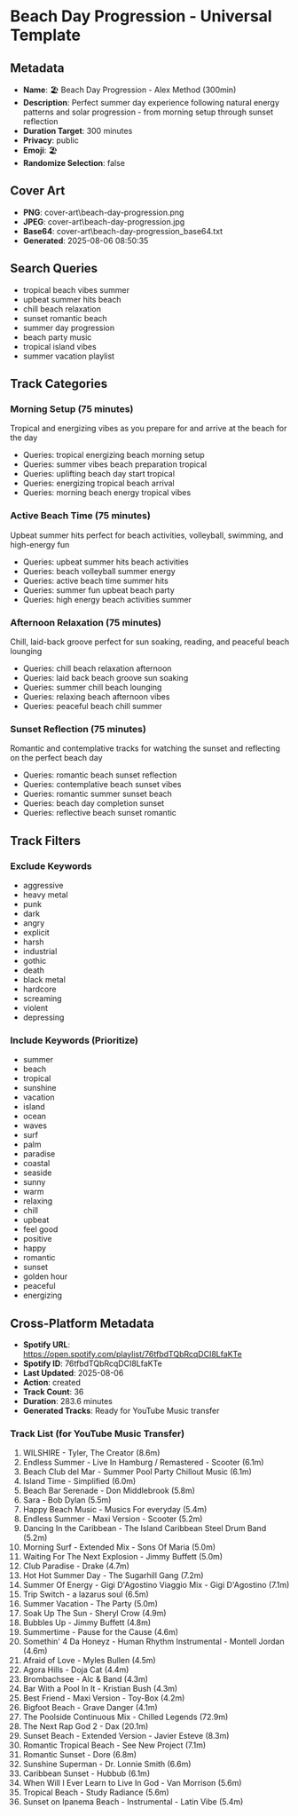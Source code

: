 # Beach Day Progression - Universal Template

## Metadata

- **Name**: 🏖️ Beach Day Progression - Alex Method (300min)
- **Description**: Perfect summer day experience following natural energy patterns and solar progression - from morning setup through sunset reflection
- **Duration Target**: 300 minutes
- **Privacy**: public
- **Emoji**: 🏖️
- **Randomize Selection**: false


## Cover Art
- **PNG**: cover-art\beach-day-progression.png
- **JPEG**: cover-art\beach-day-progression.jpg
- **Base64**: cover-art\beach-day-progression_base64.txt
- **Generated**: 2025-08-06 08:50:35

## Search Queries
- tropical beach vibes summer
- upbeat summer hits beach
- chill beach relaxation
- sunset romantic beach
- summer day progression
- beach party music
- tropical island vibes
- summer vacation playlist

## Track Categories

### Morning Setup (75 minutes)
Tropical and energizing vibes as you prepare for and arrive at the beach for the day
- Queries: tropical energizing beach morning setup
- Queries: summer vibes beach preparation tropical
- Queries: uplifting beach day start tropical
- Queries: energizing tropical beach arrival
- Queries: morning beach energy tropical vibes

### Active Beach Time (75 minutes)
Upbeat summer hits perfect for beach activities, volleyball, swimming, and high-energy fun
- Queries: upbeat summer hits beach activities
- Queries: beach volleyball summer energy
- Queries: active beach time summer hits
- Queries: summer fun upbeat beach party
- Queries: high energy beach activities summer

### Afternoon Relaxation (75 minutes)
Chill, laid-back groove perfect for sun soaking, reading, and peaceful beach lounging
- Queries: chill beach relaxation afternoon
- Queries: laid back beach groove sun soaking
- Queries: summer chill beach lounging
- Queries: relaxing beach afternoon vibes
- Queries: peaceful beach chill summer

### Sunset Reflection (75 minutes)
Romantic and contemplative tracks for watching the sunset and reflecting on the perfect beach day
- Queries: romantic beach sunset reflection
- Queries: contemplative beach sunset vibes
- Queries: romantic summer sunset beach
- Queries: beach day completion sunset
- Queries: reflective beach sunset romantic

## Track Filters

### Exclude Keywords
- aggressive
- heavy metal
- punk
- dark
- angry
- explicit
- harsh
- industrial
- gothic
- death
- black metal
- hardcore
- screaming
- violent
- depressing

### Include Keywords (Prioritize)
- summer
- beach
- tropical
- sunshine
- vacation
- island
- ocean
- waves
- surf
- palm
- paradise
- coastal
- seaside
- sunny
- warm
- relaxing
- chill
- upbeat
- feel good
- positive
- happy
- romantic
- sunset
- golden hour
- peaceful
- energizing


## Cross-Platform Metadata
- **Spotify URL**: https://open.spotify.com/playlist/76tfbdTQbRcqDCI8LfaKTe
- **Spotify ID**: 76tfbdTQbRcqDCI8LfaKTe
- **Last Updated**: 2025-08-06
- **Action**: created
- **Track Count**: 36
- **Duration**: 283.6 minutes
- **Generated Tracks**: Ready for YouTube Music transfer

### Track List (for YouTube Music Transfer)
 1. WILSHIRE - Tyler, The Creator (8.6m)
 2. Endless Summer - Live In Hamburg / Remastered - Scooter (6.1m)
 3. Beach Club del Mar - Summer Pool Party Chillout Music (6.1m)
 4. Island Time - Simplified (6.0m)
 5. Beach Bar Serenade - Don Middlebrook (5.8m)
 6. Sara - Bob Dylan (5.5m)
 7. Happy Beach Music - Musics For everyday (5.4m)
 8. Endless Summer - Maxi Version - Scooter (5.2m)
 9. Dancing In the Caribbean - The Island Caribbean Steel Drum Band (5.2m)
10. Morning Surf - Extended Mix - Sons Of Maria (5.0m)
11. Waiting For The Next Explosion - Jimmy Buffett (5.0m)
12. Club Paradise - Drake (4.7m)
13. Hot Hot Summer Day - The Sugarhill Gang (7.2m)
14. Summer Of Energy - Gigi D'Agostino Viaggio Mix - Gigi D'Agostino (7.1m)
15. Trip Switch - a lazarus soul (6.5m)
16. Summer Vacation - The Party (5.0m)
17. Soak Up The Sun - Sheryl Crow (4.9m)
18. Bubbles Up - Jimmy Buffett (4.8m)
19. Summertime - Pause for the Cause (4.6m)
20. Somethin' 4 Da Honeyz - Human Rhythm Instrumental - Montell Jordan (4.6m)
21. Afraid of Love - Myles Bullen (4.5m)
22. Agora Hills - Doja Cat (4.4m)
23. Brombachsee - Alc & Band (4.3m)
24. Bar With a Pool In It - Kristian Bush (4.3m)
25. Best Friend - Maxi Version - Toy-Box (4.2m)
26. Bigfoot Beach - Grave Danger (4.1m)
27. The Poolside Continuous Mix - Chilled Legends (72.9m)
28. The Next Rap God 2 - Dax (20.1m)
29. Sunset Beach - Extended Version - Javier Esteve (8.3m)
30. Romantic Tropical Beach - See New Project (7.1m)
31. Romantic Sunset - Dore (6.8m)
32. Sunshine Superman - Dr. Lonnie Smith (6.6m)
33. Caribbean Sunset - Hubbub (6.1m)
34. When Will I Ever Learn to Live In God - Van Morrison (5.6m)
35. Tropical Beach - Study Radiance (5.6m)
36. Sunset on Ipanema Beach - Instrumental - Latin Vibe (5.4m)
